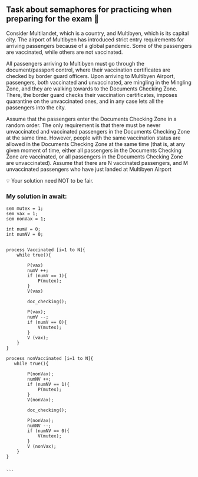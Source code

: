 
## Task about semaphores for practicing when preparing for the exam 🛂

Consider Multilandet, which is a country, and Multibyen, which is its capital city.
The airport of Multibyen has introduced strict entry requirements for arriving passengers because of a global pandemic.
Some of the passengers are vaccinated, while others are not vaccinated.

All passengers arriving to Multibyen must go through the document/passport control, where their vaccination certificates are checked by border guard officers.
Upon arriving to Multibyen Airport, passengers, both vaccinated and unvaccinated, are mingling in the Mingling Zone, and they are walking towards to the Documents Checking Zone.
There, the border guard checks their vaccination certificates, imposes quarantine on the unvaccinated ones, and in any case lets all the passengers into the city.

Assume that the passengers enter the Documents Checking Zone in a random order. The only requirement is that there must be never unvaccinated and vaccinated passengers in the Documents Checking Zone at the same time. However, people with the same vaccination status are allowed in the Documents Checking Zone at the same time (that is, at any given moment of time, either all passengers in the Documents Checking Zone are vaccinated, or all passengers in the Documents Checking Zone are unvaccinated).
Assume that there are N vaccinated passengers, and M unvaccinated passengers who have just landed at Multibyen Airport

💡 Your solution need NOT to be fair.

### My solution in await: 
````
sem mutex = 1;
sem vax = 1;
sem nonVax = 1;

int numV = 0;
int numNV = 0;


process Vaccinated [i=1 to N]{
    while true(){

        P(vax)
        numV ++;
        if (numV == 1){
            P(mutex);
        }
        V(vax)

        doc_checking();

        P(vax);
        numV --;
        if (numV == 0){
            V(mutex);
        }
        V (vax);
    }
}

process nonVaccinated [i=1 to N]{
   while true(){

        P(nonVax);
        numNV ++;
        if (numNV == 1){
            P(mutex);
        }
        V(nonVax);

        doc_checking();

        P(nonVax);
        numNV --;
        if (numNV == 0){
            V(mutex);
        }
        V (nonVax);
    }
}


```